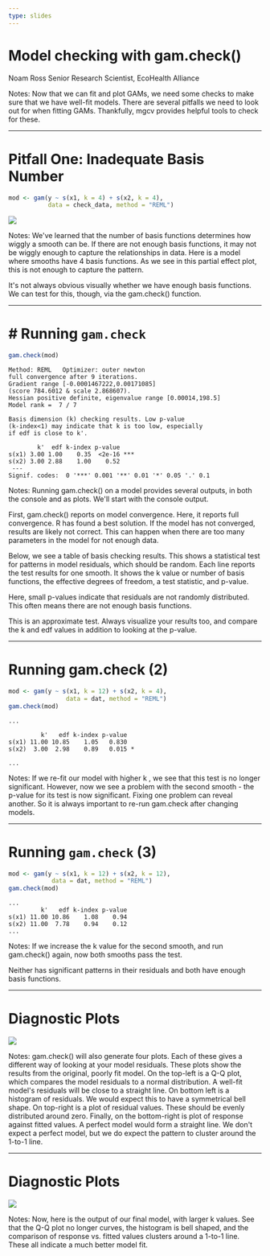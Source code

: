 ```yaml
---
type: slides
---
```


# Model checking with gam.check()

Noam Ross
Senior Research Scientist, EcoHealth Alliance

Notes: Now that we can fit and plot GAMs, we need some checks to make sure that we have well-fit models. There are several pitfalls we need to look out for when fitting GAMs. Thankfully, mgcv provides helpful tools to check for these.

---

# Pitfall One: Inadequate Basis Number

```r
mod <- gam(y ~ s(x1, k = 4) + s(x2, k = 4),
           data = check_data, method = "REML")
```
![](https://github.com/noamross/gams-in-r-course/blob/master/images/fourbases-1.png?raw=true)


Notes: We've learned that the number of basis functions determines how wiggly a smooth can be.  If there are not enough basis functions, it may not be wiggly enough to capture the relationships in data.  Here is a model where smooths have 4 basis functions.  As we see in this partial effect plot, this is not enough to capture the pattern.

It's not always obvious visually whether we have enough basis functions.  We can test for this, though, via the gam.check() function.

---

# # Running `gam.check`

```r
gam.check(mod)
```

```out
Method: REML   Optimizer: outer newton
full convergence after 9 iterations.
Gradient range [-0.0001467222,0.00171085]
(score 784.6012 & scale 2.868607).
Hessian positive definite, eigenvalue range [0.00014,198.5]
Model rank =  7 / 7 

Basis dimension (k) checking results. Low p-value
(k-index<1) may indicate that k is too low, especially
if edf is close to k'.

        k'  edf k-index p-value    
s(x1) 3.00 1.00    0.35  <2e-16 ***
s(x2) 3.00 2.88    1.00    0.52    
 ---
Signif. codes:  0 '***' 0.001 '**' 0.01 '*' 0.05 '.' 0.1
```

Notes: Running gam.check() on a model provides several outputs, in both the console and as plots.  We'll start with the console output.

First, gam.check() reports on model convergence.  Here, it reports full convergence. R has found a best solution.  If the model has not converged,  results are likely not correct. This can happen when there are too many parameters in the model for not enough data.

Below, we see a table of basis checking results. This shows a statistical test for patterns in model residuals, which should be random.  Each line reports the test results for one smooth. It shows the k value or number of basis functions, the effective degrees of freedom, a test statistic, and p-value.

Here, small p-values indicate that residuals are not randomly distributed. This often means there are not enough basis functions. 

This is an approximate test. Always visualize your results too, and compare the k and edf values in addition to looking at the p-value.

---

# Running gam.check (2)

```r
mod <- gam(y ~ s(x1, k = 12) + s(x2, k = 4),
                data = dat, method = "REML")
gam.check(mod)
```
    
```out
...
    
         k'   edf k-index p-value  
s(x1) 11.00 10.85    1.05   0.830  
s(x2)  3.00  2.98    0.89   0.015 *
    
...
```

Notes: If we re-fit our model with higher k , we see that this test  is no longer significant. However, now we see a problem with the second smooth - the p-value for its test is now significant.  Fixing one problem can reveal another.  So it is always important to re-run gam.check after changing models.

---

# Running `gam.check` (3)

```r
mod <- gam(y ~ s(x1, k = 12) + s(x2, k = 12),
            data = dat, method = "REML")
gam.check(mod)
```

```out 
...
         k'   edf k-index p-value
s(x1) 11.00 10.86    1.08    0.94
s(x2) 11.00  7.78    0.94    0.12
...
```


Notes: If we increase the k value for the second smooth, and run gam.check() again, now both smooths pass the test. 

Neither has significant patterns in their residuals and both have enough basis functions.

---

# Diagnostic Plots

![](https://github.com/noamross/gams-in-r-course/blob/master/images/gamcheck-1.png?raw=true)

Notes: gam.check() will also generate four plots. Each of these gives a different way of looking at your model residuals.  These plots show the results from the original, poorly fit model. On the top-left is a Q-Q plot, which compares the model residuals to a normal distribution.  A well-fit model's residuals will be close to a straight line.  On bottom left is a histogram of residuals.  We would expect this to have a symmetrical bell shape.  On top-right is a plot of residual values.  These should be evenly distributed around zero.  Finally, on the bottom-right is plot of response against fitted values.  A perfect model would form a straight line.  We don't expect a perfect model, but we do expect the pattern to cluster around the 1-to-1 line.

---

# Diagnostic Plots

![](https://github.com/noamross/gams-in-r-course/blob/master/images/gamcheck2-1.png?raw=true)

Notes: Now, here is the output of our final model, with larger k values.  See that the Q-Q plot no longer curves, the histogram is bell shaped, and the comparison of response vs. fitted values clusters around a 1-to-1 line.  These all indicate a much better model fit.
